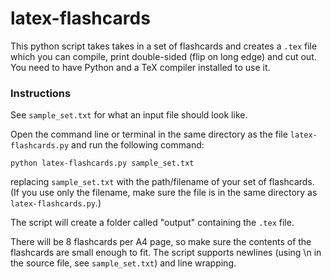 # latex-flashcards
This python script takes takes in a set of flashcards and creates a ``.tex`` file which you can compile, print double-sided (flip on long edge) and cut out. You need to have Python and a TeX compiler installed to use it.

### Instructions

See ``sample_set.txt`` for what an input file should look like.

Open the command line or terminal in the same directory as the file ``latex-flashcards.py`` and run the following command:
```
python latex-flashcards.py sample_set.txt
```
replacing ``sample_set.txt`` with the path/filename of your set of flashcards. (If you use only the filename, make sure the file is in the same directory as ``latex-flashcards.py``.)

The script will create a folder called "output" containing the ``.tex`` file.

There will be 8 flashcards per A4 page, so make sure the contents of the flashcards are small enough to fit. The script supports newlines (using \n in the source file, see ``sample_set.txt``) and line wrapping.